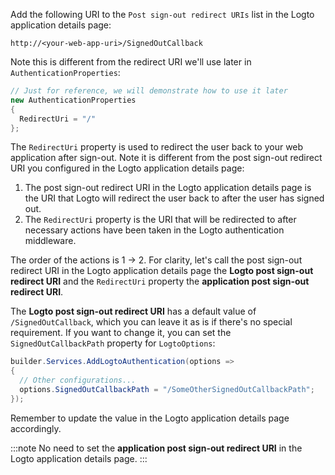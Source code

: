 Add the following URI to the `Post sign-out redirect URIs` list in the Logto application details page:

```
http://<your-web-app-uri>/SignedOutCallback
```

Note this is different from the redirect URI we'll use later in `AuthenticationProperties`:

```csharp
// Just for reference, we will demonstrate how to use it later
new AuthenticationProperties
{
  RedirectUri = "/"
};
```

The `RedirectUri` property is used to redirect the user back to your web application after sign-out. Note it is different from the post sign-out redirect URI you configured in the Logto application details page:

1. The post sign-out redirect URI in the Logto application details page is the URI that Logto will redirect the user back to after the user has signed out.
2. The `RedirectUri` property is the URI that will be redirected to after necessary actions have been taken in the Logto authentication middleware.

The order of the actions is 1 -> 2. For clarity, let's call the post sign-out redirect URI in the Logto application details page the **Logto post sign-out redirect URI** and the `RedirectUri` property the **application post sign-out redirect URI**.

The **Logto post sign-out redirect URI** has a default value of `/SignedOutCallback`, which you can leave it as is if there's no special requirement. If you want to change it, you can set the `SignedOutCallbackPath` property for `LogtoOptions`:

```csharp
builder.Services.AddLogtoAuthentication(options =>
{
  // Other configurations...
  options.SignedOutCallbackPath = "/SomeOtherSignedOutCallbackPath";
});
```

Remember to update the value in the Logto application details page accordingly.

:::note
No need to set the **application post sign-out redirect URI** in the Logto application details page.
:::

